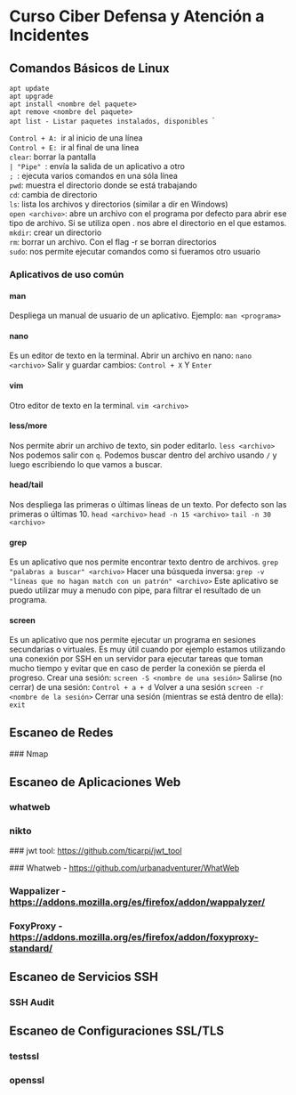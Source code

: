 # Curso Ciber Defensa y Atención a Incidentes

## Comandos Básicos de Linux
`apt update`  
`apt upgrade`  
`apt install <nombre del paquete>`   
`apt remove <nombre del paquete>`  
`apt list - Listar paquetes instalados, disponibles `´  
 
`Control + A: `ir al inicio de una línea  
`Control + E: `ir al final de una línea  
`clear`: borrar la pantalla  
`| "Pipe" `: envía la salida de un aplicativo a otro  
`; `: ejecuta varios comandos en una sóla línea  
`pwd`: muestra el directorio donde se está trabajando  
`cd`: cambia de directorio  
`ls`: lista los archivos y directorios (similar a dir en Windows)  
`open <archivo>`: abre un archivo con el programa por defecto para abrir ese tipo de archivo. Si se utiliza open . nos abre el directorio en  el que estamos.  
`mkdir`: crear un directorio  
`rm`: borrar un archivo. Con el flag -r se borran directorios  
`sudo`: nos permite ejecutar comandos como si fueramos otro usuario  

### Aplicativos de uso común
#### man
Despliega un manual de usuario de un aplicativo. Ejemplo:
`man <programa>`  
#### nano
Es un editor de texto en la terminal.
Abrir un archivo en nano:
`nano <archivo>`
Salir y guardar cambios:
`Control + X`
Y
`Enter`

#### vim
Otro editor de texto en la terminal.
`vim <archivo>  `

#### less/more
Nos permite abrir un archivo de texto, sin poder editarlo.
`less <archivo>`
Nos podemos salir con `q`.
Podemos buscar dentro del archivo usando `/` y luego escribiendo lo que vamos a buscar.

#### head/tail
Nos despliega las primeras o últimas líneas de un texto. Por defecto son las primeras o últimas 10.
`head <archivo>`
`head -n 15 <archivo>`
`tail -n 30 <archivo>`

#### grep
Es un aplicativo que nos permite encontrar texto dentro de archivos.
`grep "palabras a buscar" <archivo>`
Hacer una búsqueda inversa:
`grep -v "líneas que no hagan match con un patrón" <archivo>`
Este aplicativo se puedo utilizar muy a menudo con pipe, para filtrar el resultado de un programa.

#### screen
Es un aplicativo que nos permite ejecutar un programa en sesiones secundarias o virtuales. Es muy útil cuando por ejemplo estamos utilizando una conexión por SSH en un servidor para ejecutar tareas que toman mucho tiempo y evitar que en caso de perder la conexión se pierda el progreso.
Crear una sesión:
`screen -S <nombre de una sesión>`
Salirse (no cerrar) de una sesión:
`Control + a + d`
Volver a una sesión
`screen -r <nombre de la sesión>`
Cerrar una sesión (mientras se está dentro de ella):
`exit`


## Escaneo de Redes

### Nmap


## Escaneo de Aplicaciones Web

### whatweb

### nikto

### jwt tool: https://github.com/ticarpi/jwt_tool

### Whatweb - https://github.com/urbanadventurer/WhatWeb
### Wappalizer - https://addons.mozilla.org/es/firefox/addon/wappalyzer/
### FoxyProxy - https://addons.mozilla.org/es/firefox/addon/foxyproxy-standard/


## Escaneo de Servicios SSH
### SSH Audit

## Escaneo de Configuraciones SSL/TLS
### testssl
### openssl



